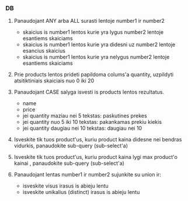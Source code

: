 ### DB

1. Panaudojant ANY arba ALL surasti lentoje number1 ir number2
   - skaicius is number1 lentos kurie yra lygus number2 lentoje esantiems skaiciams
   - skaicius is number1 lentos kurie yra didesni uz number2 lentoje esancius skaicius
   - skaicius is number1 lentos kurie yra nelygus number2 lentoje esantiems skaiciams

2. Prie products lentos prideti papildoma colums'a quantity, uzpildyti atsitiktiniais skaiciais nuo 0 iki 20

3. Panaudojant CASE salyga isvesti is products lentos rezultatus.
    - name
    - price
    - jei quantity maziau nei 5 tekstas: paskutines prekes
    - jei quantity nuo 5 iki 10 tekstas: pakankamas prekiu kiekis
    - jei quantity daugiau nei 10 tekstas: daugiau nei 10
   
4. Isveskite tik tuos product'us, kuriu product kaina didesne nei bendras vidurkis, panaudokite sub-query (sub-select'a)
5. Isveskite tik tuos product'us, kuriu product kaina lygi max product'o kainai , panaudokite sub-query (sub-select'a)

6. Panaudojant lentas number1 ir number2 sujunkite su union ir:
   - isveskite visus irasus is abieju lentu
   - isveskite unikalius (distinct) irasus is abieju lentu


